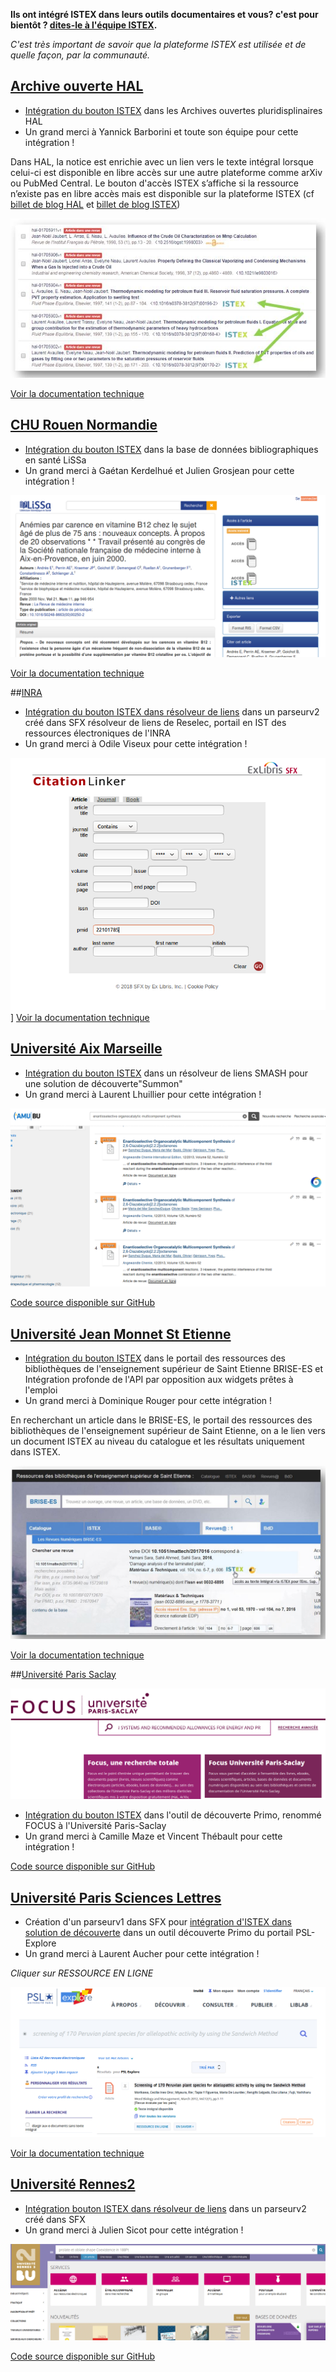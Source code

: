 **Ils ont intégré ISTEX dans leurs outils documentaires et vous?  c'est pour bientôt ? [dites-le à l'équipe ISTEX](mailto:contact@listes.istex.fr).**

_C'est très important de savoir que la plateforme ISTEX est utilisée et de quelle façon, par la communauté._ 



## [Archive ouverte HAL](https://hal.archives-ouvertes.fr/)

- [Intégration du bouton ISTEX](https://doc.istex.fr/users/integration/ent-web/#bouton-istex-integre) dans les Archives ouvertes pluridisplinaires HAL
- Un grand merci à Yannick Barborini et toute son équipe pour cette intégration !

Dans HAL, la notice est enrichie avec un lien vers le texte intégral lorsque celui-ci est disponible en libre accès sur une autre plateforme comme arXiv ou PubMed Central. Le bouton d'accès ISTEX s’affiche si la ressource n’existe pas en libre accès mais est disponible sur la plateforme ISTEX (cf [billet de blog HAL](https://www.ccsd.cnrs.fr/2018/02/faciliter-acces-au-texte-integral-en-signalant-les-ressources-en-libre-acces/) et [billet de blog ISTEX](http://blog.istex.fr/une-nouvelle-integration-du-bouton-istex-hal/))

[![interrogationhal](../../img/istexhal1.JPG)](https://hal.archives-ouvertes.fr/hal-01705904)

[Voir la documentation technique](https://doc.istex.fr/users/integration/ent-web/#bouton-istex-integre)


## [CHU Rouen Normandie](http://www.lissa.fr)

- [Intégration du bouton ISTEX](https://doc.istex.fr/users/integration/ent-web/#bouton-istex-integre) dans la base de données bibliographiques en santé LiSSa
- Un grand merci à Gaétan Kerdelhué et Julien Grosjean pour cette intégration !

[![Bouton ISTEX intégré dans LiSSa](../../img/lissaexemple.png)](http://www.lissa.fr/fr/rep/articles/11109591)

[Voir la documentation technique](https://doc.istex.fr/users/integration/ent-web/#bouton-istex-integre)


##[INRA](https://www6.inra.fr/reselec)

 
- [Intégration du bouton ISTEX dans résolveur de liens](https://doc.istex.fr/users/integration/discovery-tools/#primo-exlibris) dans un parseurv2 créé dans SFX résolveur de liens de Reselec, portail en IST des ressources électroniques de l'INRA
- Un grand merci à Odile Viseux pour cette intégration !

[![intégration INRA](../../img/sfxinra.png)](http://openurl.ist.inra.fr:3410/sfxlcl41?ctx_enc=info%3Aofi%2Fenc%3AUTF-8&ctx_id=10_1&ctx_tim=2018-04-20T11%3A23%3A13CEST&ctx_ver=Z39.88-2004&rfr_id=info%3Asid%2Fsfxit.com%3Acitation&rft.genre=article&rft_id=info%3Apmid%2F22101785&rft_val_fmt=info%3Aofi%2Ffmt%3Akev%3Amtx%3Ajournal&sfx.title_search=contains&url_ctx_fmt=info%3Aofi%2Ffmt%3Akev%3Amtx%3Actx&url_ver=Z39.88-2004)
]
[Voir la documentation technique](https://doc.istex.fr/users/integration/discovery-tools/#2-parametrage-du-resolveur-sfxv2-vers-la-plateforme-istex)


## [Université Aix Marseille](https://bu.univ-amu.fr/)

- [Intégration du bouton ISTEX](https://doc.istex.fr/users/integration/ent-web/#bouton-istex-integre) dans un résolveur de liens SMASH pour une solution de découverte"Summon"
- Un grand merci à Laurent Lhuillier pour cette intégration !

[![Intégration avec création du résolveur de lien SMASH](../../img/AMU.png)](http://sh2hh6qx2e.search.serialssolutions.com/?url_ver=Z39.88-2004&ctx_ver=Z39.88-2004&rfr_id=info%3Asid%2Fzotero.org%3A2&rft_id=info%3Adoi%2F10.1002%2Fanie.201306656&rft_val_fmt=info%3Aofi%2Ffmt%3Akev%3Amtx%3Ajournal&rft.genre=article&rft.atitle=Enantioselective%20Organocatalytic%20Multicomponent%20Synthesis%20of%202%2C6-Diazabicyclo%5B2.2.2%5Doctanones&rft.jtitle=Angewandte%20Chemie%20International%20Edition&rft.stitle=Angew.%20Chem.%20Int.%20Ed.&rft.volume=52&rft.issue=52&rft.aufirst=Maria%20del%20Mar&rft.aulast=Sanchez%E2%80%85Duque&rft.au=Maria%20del%20Mar%20Sanchez%E2%80%85Duque&rft.au=Olivier%20Basl%C3%A9&rft.au=Yves%20G%C3%A9nisson&rft.au=Jean-Christophe%20Plaquevent&rft.au=Xavier%20Bugaut&rft.au=Thierry%20Constantieux&rft.au=Jean%20Rodriguez&rft.date=2013-12-23&rft.pages=14143-14146&rft.spage=14143&rft.epage=14146&rft.issn=1521-3773&rft.language=en)

[Code source disponible sur GitHub](https://github.com/SCD-Aix-Marseille-Universite/SMASH/blob/master/resolver.js#L726-L746)


## [Université Jean Monnet St Etienne](https://catalogue-brisees.univ-st-etienne.fr/accueil.html#) 

- [Intégration du bouton ISTEX](https://doc.istex.fr/users/integration/ent-web/#bouton-istex-integre) dans le portail des ressources des bibliothèques de l'enseignement supérieur de Saint Etienne BRISE-ES et Intégration profonde de l'API par opposition aux widgets prêtes à l'emploi
- Un grand merci à Dominique Rouger pour cette intégration !

En recherchant un article dans le BRISE-ES, le portail des ressources des bibliothèques de l'enseignement supérieur de Saint Etienne, on a le lien vers un document ISTEX au niveau du catalogue et les résultats uniquement dans ISTEX.
 
[![intégration st Etienne](../../img/SaintEtienne.JPG)](https://dossier-ng.univ-st-etienne.fr/scd/www/ent/PagesEnt/interro_doi_pmid_zbl.php/?valeur=10.1051%2Fmattech%2F2017016)

[Voir la documentation technique](https://doc.istex.fr/users/integration/ent-web/#bouton-istex-integre)


##[Université Paris Saclay](https://focus.universite-paris-saclay.fr/primo-explore/search?vid=33PUP_VU1&lang=fr_FR&sortby=rank)

[![intégration Paris Saclay](../../img/parissaclay.png)](https://focus.universite-paris-saclay.fr/primo-explore/search?query=any,contains,The%20French%20horse%20feed%20evaluation%20systems%20and%20recommended%20allowances%20for%20energy%20and%20protein&tab=default_tab&search_scope=default_scope&vid=33PUP_VU1&lang=fr_FR&offset=0)


- [Intégration du bouton ISTEX](https://doc.istex.fr/users/integration/ent-web/#bouton-istex-integre) dans l'outil de découverte Primo, renommé FOCUS à l'Université Paris-Saclay
- Un grand merci à Camille Maze et Vincent Thébault pour cette intégration !


[Code source disponible sur GitHub](https://github.com/istex/istex-button-primo)


## [Université Paris Sciences Lettres](https://explore.univ-psl.fr/fr/page/loutil-de-recherche) 

- Création d'un parseurv1 dans SFX pour [intégration d'ISTEX dans solution de découverte](https://doc.istex.fr/users/integration/discovery-tools/#primo-exlibris) dans un outil découverte Primo du portail PSL-Explore
- Un grand merci à Laurent Aucher pour cette intégration !

_Cliquer sur RESSOURCE EN LIGNE_

[![integration psl](../../img/pslexemple.png)](http://beryl.univ-psl.fr/primo_library/libweb/action/search.do;jsessionid=90A9221777D87F6C8BBE69C23D19DE94?cs=frb&ct=frb&frbg=5367184117619193977&fctN=facet_frbrgroupid&fctV=5367184117619193977&doc=TN_wj10.1111%2fj.1445-6664.2011.00429.x&lastPag=&lastPagIndx=&rfnGrp=frbr&frbrRecordsSource=Primo+Central&frbrJtitleDisplay=Weed+Biology+and+Management&frbrIssnDisplay=1444-6162&frbrEissnDisplay=1445-6664&frbrSourceidDisplay=wj&vid=33PSL_V1&fn=search&indx=1&dscnt=0&vl(freeText0)=screening%20of%20170%20Peruvian%20plant%20species%20for%20allelopathic%20activity%20by%20using%20the%20Sandwich%20Method&dstmp=1524058289966)

[Voir la documentation technique](https://doc.istex.fr/users/integration/discovery-tools/#1-parametrage-du-resolveur-sfxv1-vers-la-plateforme-istex)


 
## [Université Rennes2](https://www.bu.univ-rennes2.fr)

- [Intégration bouton ISTEX dans résolveur de liens](https://doc.istex.fr/users/integration/discovery-tools/#primo-exlibris) dans un parseurv2 créé dans SFX
- Un grand merci à Julien Sicot pour cette intégration !

[![intégration rennes2](../../img/burennes2.png)](http://acceder.bu.univ-rennes2.fr.distant.bu.univ-rennes2.fr/sfx_33puedb?sid=google&auinit=L&aulast=Yuan&atitle=Prolate+and+oblate+shape+coexistence+in+188Pt&id=doi:10.1088/0256-307X/25/5/030&title=Chinese+Physics+Letters&volume=25&issue=5&date=2008&spage=1633&issn=0256-307X)


[Code source disponible sur GitHub](https://github.com/jsicot/sfxbur2)










